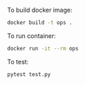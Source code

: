 To build docker image:
```bash
docker build -t ops .
```

To run container:
```bash
docker run -it --rm ops
```

To test:
```bash
pytest test.py
```